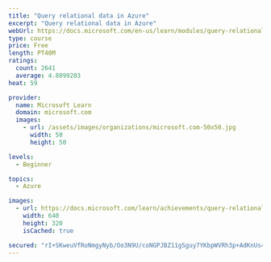```yaml
---
title: "Query relational data in Azure"
excerpt: "Query relational data in Azure"
webUrl: https://docs.microsoft.com/en-us/learn/modules/query-relational-data/
type: course
price: Free
length: PT40M
ratings:
  count: 2641
  average: 4.8099203
heat: 59

provider:
  name: Microsoft Learn
  domain: microsoft.com
  images:
    - url: /assets/images/organizations/microsoft.com-50x50.jpg
      width: 50
      height: 50

levels:
  - Beginner

topics:
  - Azure

images:
  - url: https://docs.microsoft.com/learn/achievements/query-relational-data-azure-social.png
    width: 640
    height: 320
    isCached: true

secured: "rI+SKweuVfRoNmgyNyb/Oo3N9U/coNGPJBZ11gSguy7YKbpWVRh3p+AdKnUs46HDhPTZ2fH0AaRIRNOe9Ar0YIR+HnxekpO0/fcSVREYt9GAtcXSsPKU/YkwfY7QcTPw5TuxdZs5p62qsVpJpUOywEFQ4U1jh4lFtMKPLaBknW+GASAZvziaVl2QgQz1o18GExbTN5Yj9USTfm2efIw/2ofe2dJhFBGdIe9kwEjyzRxuiMWLVe8C9ftELSvPRk1Q3u54UiGdbKzk+cAEhT57VdTmnMotG7vcnh3n0ItSTvemeMKqGbQ/A1/zhflYflciqqOlt19Q8ywrBZLlVKNl2vV4RVXMiNXGvFaflggYyyXrR7IGqBbwgGWnaffuZO8FYsJfhmPySpRMtfg1eT3abAVV8A+e0bJf/zj/TNZSX+8=;kTrrcac3UOTA9lMytz7mkg=="
---
```


